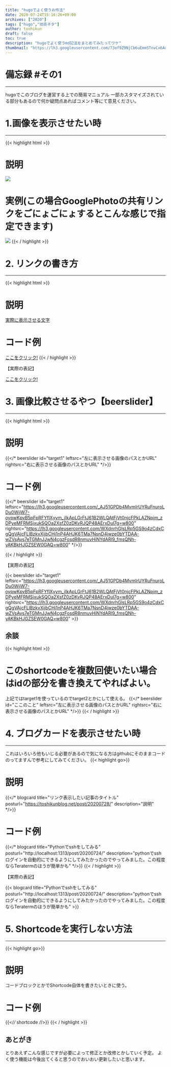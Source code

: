 ```yaml
---
title: "hugoでよく使うお作法"
date: 2020-07-24T15:16:26+09:00
archives: ["2020"]
tags: ["hugo","技術ネタ"]
author: toshikun
draft: false
toc: true
description: "hugoでよく使うmd記法をまとめてみたってワケ"
thumbnail: "https://lh3.googleusercontent.com/73of9Z9NjCb6uEmmSTnvCx6Aukk3UpfwyKIYnpUpiqDVz7Ym1-1jpqkcWy6k3jo1qRvBgSkDp9EMvP5b5M-q2b6YEnd233giJE54eJ12sVyhN7TIMA1Zd6bJYjRKEKiQv_CXb-xCUg=w400"
---
```


# 備忘録 #その1
---
hugoでこのブログを運営する上での簡易マニュアル
一部カスタマイズされている部分もあるので何か疑問点あればコメント等にて意見ください。

# 1.画像を表示させたい時
---
{{< highlight html >}}
# 説明
<img src="画像のファイルパスやURLリンク" >

# 実例(この場合GooglePhotoの共有リンクをごにょごにょするとこんな感じで指定できます)
<img src="https://lh3.googleusercontent.com/3np0r5NmmnuuEoiF0-r28WTSDDsvN1-0oR3KugoLzIxjqd3cE2Olqzyw65D0LDFPx_tNSlyY_1LkNNOPFRvAjOOV0v1ZGJ5WAF6CsOUIjHTI8Dd3jBcFeqbUkz859pRlaQQFf-c4wA=w825" >
{{< / highlight >}}

# 2. リンクの書き方
---
{{< highlight html >}}
# 説明
[実際に表示させる文字](アクセスする先のリンク)

# コード例
[ここをクリック!](https://twitter.com/toshikun_photo)
{{< / highlight >}}

【実際の表記】

[ここをクリック!](https://twitter.com/toshikun_photo)


# 3. 画像比較させるやつ【beerslider】
---
{{< highlight html >}}
# 説明
{{</* beerslider id="target1" leftsrc="左に表示させる画像のパスとかURL" rightsrc="右に表示させる画像のパスとかURL" */>}}

# コード例

{{</* beerslider id="target1" leftsrc="https://lh3.googleusercontent.com/_AJ51GPDb4MvmIrUYRuFnuroLDu0WijW7-oypwKpvB5pFpRFYfIXyym_jIkApLGrFtJ61B2WLQAtFjVt0njcFPkLAZNpim_zDPyeMFRMSjxukSQOa2XsfZ0zDKvRJQP48AErxDul7g=w800"
rightsrc="https://lh3.googleusercontent.com/WXdnrhGlsLRp5GS9o4zCdxCgQgVAjcFLlBzkvXijbCHj1nP4AHJK6TMa7NsnD4jwze0bYTDAA-wZVsAvs7eTGMnJJwN4cgzFosdR8nmuvHiNYdARl9_fmsQNh-yAKBkHJGZSEW0GAQ=w800" */>}}

{{< / highlight >}}

【実際の表記】

{{< beerslider id="target1" leftsrc="https://lh3.googleusercontent.com/_AJ51GPDb4MvmIrUYRuFnuroLDu0WijW7-oypwKpvB5pFpRFYfIXyym_jIkApLGrFtJ61B2WLQAtFjVt0njcFPkLAZNpim_zDPyeMFRMSjxukSQOa2XsfZ0zDKvRJQP48AErxDul7g=w800" rightsrc="https://lh3.googleusercontent.com/WXdnrhGlsLRp5GS9o4zCdxCgQgVAjcFLlBzkvXijbCHj1nP4AHJK6TMa7NsnD4jwze0bYTDAA-wZVsAvs7eTGMnJJwN4cgzFosdR8nmuvHiNYdARl9_fmsQNh-yAKBkHJGZSEW0GAQ=w800" >}}

## 余談
{{< highlight html >}}

# このshortcodeを複数回使いたい場合はidの部分を書き換えてやればよい。
上記ではtarget1を使っているのでtarget2とかにして使える。
{{</* beerslider id="ここのこと" leftsrc="左に表示させる画像のパスとかURL" rightsrc="右に表示させる画像のパスとかURL" */>}}
{{< / highlight >}}

# 4. ブログカードを表示させたい時
---
これはいろいろ他もいじる必要があるので気になる方はgithubにそのままコードのってますんで参考にしてみてください。
{{< highlight go>}}
# 説明
{{</* blogcard title="リンク表示したい記事のタイトル" posturl="https://toshikunblog.net/post/20200728/" description="説明" */>}}
# コード例
{{</* blogcard title="Pythonでsshをしてみる" posturl="http://localhost:1313/post/20200724/" description="pythonでsshログインを自動的にできるようにしてみたかったのでやってみました。この程度ならTeratermのほうが簡単かも" */>}}
{{< / highlight >}}

 【実際の表記】

{{< blogcard title="Pythonでsshをしてみる" posturl="http://localhost:1313/post/20200724/" description="pythonでsshログインを自動的にできるようにしてみたかったのでやってみました。この程度ならTeratermのほうが簡単かも" >}}


# 5. Shortcodeを実行しない方法
---
{{< highlight go>}}
# 説明
コードブロックとかでShortcode自体を書きたいときに使う。

# コード例
{{</*/* shortcode */*/>}}
{{< / highlight >}}

## あとがき
とりあえずこんな感じですが必要によって修正とか改修とかしていく予定。
よく使う機能は今後出てくると思うのでおいおい更新したいと思います。